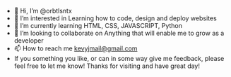 - 👋 Hi, I’m @orbtlsntx
- 👀 I’m interested in Learning how to code, design and deploy websites
- 🌱 I’m currently learning HTML, CSS, JAVASCRIPT, Python
- 💞️ I’m looking to collaborate on Anything that will enable me to grow as a developer
- 📫 How to reach me kevyjmail@gmail.com
-    If you something you like, or can in some way give me feedback, please feel free to let me know! Thanks for visiting and have great day!

<!---
orbtlsntx/orbtlsntx is a ✨ special ✨ repository because its `README.md` (this file) appears on your GitHub profile.
You can click the Preview link to take a look at your changes.
--->
